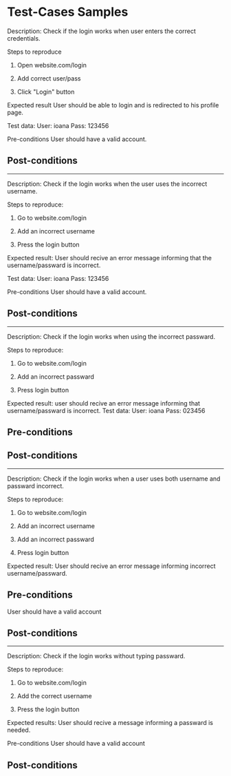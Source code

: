 # Test-Cases Samples

Description:
Check if the login works when user enters the correct credentials.

Steps to reproduce

1. Open website.com/login

2. Add correct user/pass

3. Click "Login" button

Expected result
User should be able to login and is redirected to his profile page.

Test data:
User: ioana
Pass: 123456

Pre-conditions
User should have a valid account.

Post-conditions
-

--------------------------------------------------------------------------------------------
Description:
Check if the login works when the user uses the incorrect username.

Steps to reproduce:

1. Go to website.com/login

2. Add an incorrect username

3. Press the login button

Expected result: 
User should recive an error message informing that the username/passward is incorrect.

Test data:
User: ioana
Pass: 123456

Pre-conditions
User should have a valid account.

Post-conditions
-

--------------------------------------------------------------------------------------------
Description:
Check if the login works when using the incorrect passward.

Steps to reproduce:

1. Go to website.com/login

2. Add an incorrect passward

3. Press login button

Expected result: user should recive an error message informing that username/passward is incorrect.
Test data:
User: ioana
Pass: 023456

Pre-conditions
-
Post-conditions
-

--------------------------------------------------------------------------------------------
Description:
Check if the login works when a user uses both username and passward incorrect.

Steps to reproduce:

1. Go to website.com/login

2. Add an incorrect username

3. Add an incorrect passward

4. Press login button

Expected result: 
User should recive an error message informing incorrect username/passward.

Pre-conditions
-
User should have a valid account

Post-conditions
-

--------------------------------------------------------------------------------------------
Description:
Check if the login works without typing passward.

Steps to reproduce:

1. Go to website.com/login

2. Add the correct username

3. Press the login button

Expected results: 
User should recive a message informing a passward is needed.

Pre-conditions
User should have a valid account

Post-conditions
-
